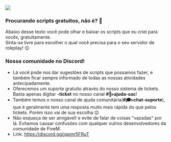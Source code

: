 <a href="https://hits.seeyoufarm.com"><img src="https://hits.seeyoufarm.com/api/count/incr/badge.svg?url=https%3A%2F%2Fgithub.com%2Finsuficiente%2F&count_bg=%2379C83D&title_bg=%23555555&icon=&icon_color=%23E7E7E7&title=Visitantes&edge_flat=false"/></a>
### Procurando scripts gratuitos, não é? 👀
Abaixo desse texto você pode olhar e baixar os scripts que eu criei para vocês, gratuitamente.
<br>
Sinta-se livre para escolher o qual você precisa para o seu servidor de roleplay! 😉
<br>
### Nossa comunidade no Discord!
- Lá você pode nos dar sugestões de scripts que possamos fazer, e também ficar sempre informado de todas as nossas atividades antecipadamente.
- Oferecemos um suporte gratuito através do nosso sistema de tickets. Basta apenas digitar **-ticket** no nosso canal **#🙋▹ajuda-sac**!
- Também temos o nosso canal de ajuda comunitária(**#🎓▹chat-suporte**), que é geralmente tem uma resposta muito mais rápida do que pelos tickets. Porém isso vai de sua escolha 😉
- Não esqueça de ser amigável! e evite de falar de coisas "vazadas" por lá. Evitamos causar confusões com qualquer outros desenvolvedores da comunidade de FiveM.
- Link: https://discord.gg/jqpmr5FRuT
<br>
